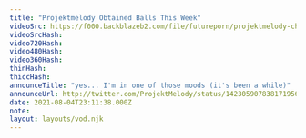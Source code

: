 ```yaml
---
title: "Projektmelody Obtained Balls This Week"
videoSrc: https://f000.backblazeb2.com/file/futureporn/projektmelody-chaturbate-2021-08-04.mp4
videoSrcHash: 
video720Hash: 
video480Hash: 
video360Hash: 
thinHash: 
thiccHash: 
announceTitle: "yes... I'm in one of those moods (it's been a while)"
announceUrl: http://twitter.com/ProjektMelody/status/1423059078381719564
date: 2021-08-04T23:11:38.000Z
note: 
layout: layouts/vod.njk
---
```

